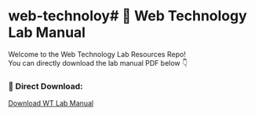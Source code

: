 # web-technoloy\# 📘 Web Technology Lab Manual

Welcome to the Web Technology Lab Resources Repo!  
You can directly download the lab manual PDF below 👇

### 🔗 Direct Download:
[Download WT Lab Manual](https://raw.githubusercontent.com/Abilash-sivasankar/web-technoloy/main/wt%20lab.pdf)
